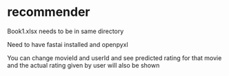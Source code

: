 # recommender
Book1.xlsx needs to be in same directory

Need to have fastai installed and openpyxl

You can change movieId and userId and see predicted rating for that movie and the actual rating given by user will also be shown
